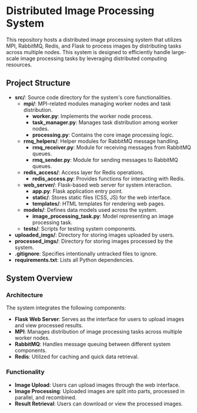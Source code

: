 # Distributed Image Processing System

This repository hosts a distributed image processing system that utilizes MPI, RabbitMQ, Redis, and Flask to process images by distributing tasks across multiple nodes. This system is designed to efficiently handle large-scale image processing tasks by leveraging distributed computing resources.

## Project Structure

- **src/**: Source code directory for the system's core functionalities.
  - **mpi/**: MPI-related modules managing worker nodes and task distribution.
    - **worker.py**: Implements the worker node process.
    - **task_manager.py**: Manages task distribution among worker nodes.
    - **processing.py**: Contains the core image processing logic.
  - **rmq_helpers/**: Helper modules for RabbitMQ message handling.
    - **rmq_receiver.py**: Module for receiving messages from RabbitMQ queues.
    - **rmq_sender.py**: Module for sending messages to RabbitMQ queues.
  - **redis_access/**: Access layer for Redis operations.
    - **redis_access.py**: Provides functions for interacting with Redis.
  - **web_server/**: Flask-based web server for system interaction.
    - **app.py**: Flask application entry point.
    - **static/**: Stores static files (CSS, JS) for the web interface.
    - **templates/**: HTML templates for rendering web pages.
  - **models/**: Defines data models used across the system.
    - **image_processing_task.py**: Model representing an image processing task.
  - **tests/**: Scripts for testing system components.
- **uploaded_imgs/**: Directory for storing images uploaded by users.
- **processed_imgs/**: Directory for storing images processed by the system.
- **.gitignore**: Specifies intentionally untracked files to ignore.
- **requirements.txt**: Lists all Python dependencies.

## System Overview

### Architecture

The system integrates the following components:
- **Flask Web Server**: Serves as the interface for users to upload images and view processed results.
- **MPI**: Manages distribution of image processing tasks across multiple worker nodes.
- **RabbitMQ**: Handles message queuing between different system components.
- **Redis**: Utilized for caching and quick data retrieval.

### Functionality

- **Image Upload**: Users can upload images through the web interface.
- **Image Processing**: Uploaded images are split into parts, processed in parallel, and recombined.
- **Result Retrieval**: Users can download or view the processed images.
